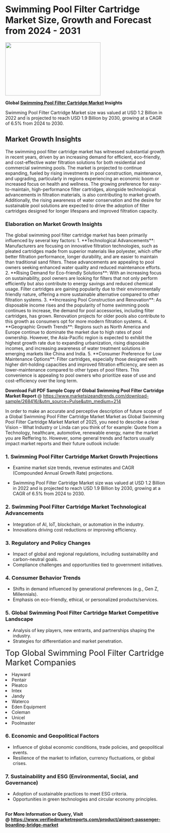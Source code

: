 <H1>Swimming Pool Filter Cartridge Market Size, Growth and Forecast from 2024 - 2031</H1><img class="aligncenter size-medium wp-image-584254" src="https://thirdeyenews.in/wp-content/uploads/2024/09/Global-Market-Research-300x168.jpeg" alt="" width="300" height="168" /><p><strong>Global&nbsp;<a href="https://www.marketsizeandtrends.com/download-sample/268416/&amp;utm_source=Pulse&amp;utm_medium=214">Swimming Pool Filter Cartridge Market</a> Insights</strong></p><p>Swimming Pool Filter Cartridge Market size was valued at USD 1.2 Billion in 2022 and is projected to reach USD 1.9 Billion by 2030, growing at a CAGR of 6.5% from 2024 to 2030.</p><p><h2>Market Growth Insights</h2> The swimming pool filter cartridge market has witnessed substantial growth in recent years, driven by an increasing demand for efficient, eco-friendly, and cost-effective water filtration solutions for both residential and commercial swimming pools. The market is projected to continue expanding, fueled by rising investments in pool construction, maintenance, and upgrading, particularly in regions experiencing an economic boom or increased focus on health and wellness. The growing preference for easy-to-maintain, high-performance filter cartridges, alongside technological advancements in filtration materials, is also contributing to market growth. Additionally, the rising awareness of water conservation and the desire for sustainable pool solutions are expected to drive the adoption of filter cartridges designed for longer lifespans and improved filtration capacity. <h3>Elaboration on Market Growth Insights</h3> The global swimming pool filter cartridge market has been primarily influenced by several key factors: 1. **Technological Advancements**: Manufacturers are focusing on innovative filtration technologies, such as pleated cartridges made from superior materials like polyester, which offer better filtration performance, longer durability, and are easier to maintain than traditional sand filters. These advancements are appealing to pool owners seeking enhanced water quality and reduced maintenance efforts. 2. **Rising Demand for Eco-friendly Solutions**: With an increasing focus on sustainability, pool owners are looking for filters that not only perform efficiently but also contribute to energy savings and reduced chemical usage. Filter cartridges are gaining popularity due to their environmentally friendly nature, offering a more sustainable alternative compared to other filtration systems. 3. **Increasing Pool Construction and Renovation**: As disposable income rises and the popularity of home swimming pools continues to increase, the demand for pool accessories, including filter cartridges, has grown. Renovation projects for older pools also contribute to this growth as consumers opt for more modern filtration systems. 4. **Geographic Growth Trends**: Regions such as North America and Europe continue to dominate the market due to high rates of pool ownership. However, the Asia-Pacific region is expected to exhibit the highest growth rate due to expanding urbanization, rising disposable incomes, and increasing awareness of water treatment solutions in emerging markets like China and India. 5. **Consumer Preference for Low Maintenance Options**: Filter cartridges, especially those designed with higher dirt-holding capacities and improved filtration efficiency, are seen as lower-maintenance compared to other types of pool filters. This convenience is appealing to pool owners who prioritize ease of use and cost-efficiency over the long term. </p><p><span class=""><strong>Download Full PDF Sample Copy of Global Swimming Pool Filter Cartridge Market Report</strong> @ <a href="https://www.marketsizeandtrends.com/download-sample/268416/&amp;utm_source=Pulse&amp;utm_medium=214" target="_blank">https://www.marketsizeandtrends.com/download-sample/268416/&amp;utm_source=Pulse&amp;utm_medium=214</a></span></p><p>In order to make an accurate and perceptive description of future scope of a Global&nbsp;Swimming Pool Filter Cartridge Market Market as Global&nbsp;Swimming Pool Filter Cartridge Market Market of 2025, you need to describe a clear Vision &ndash; What Industry or Linda can you think of for example: Quote from a Technology, healthcare, automotive, renewable energy, name the market you are Reffering to. However, some general trends and factors usually impact market reports and their future outlook include:</p><h3>1.&nbsp;<strong>Swimming Pool Filter Cartridge Market Growth Projections</strong></h3><ul><li>Examine market size trends, revenue estimates and CAGR (Compounded Annual Growth Rate) projections.</li><li><p>Swimming Pool Filter Cartridge Market size was valued at USD 1.2 Billion in 2022 and is projected to reach USD 1.9 Billion by 2030, growing at a CAGR of 6.5% from 2024 to 2030.</p></li></ul><h3>2.&nbsp;<strong>Swimming Pool Filter Cartridge Market Technological Advancements</strong></h3><ul><li>Integration of AI, IoT, blockchain, or automation in the industry.</li><li>Innovations driving cost reductions or improving efficiency.</li></ul><h3>3.&nbsp;<strong>Regulatory and Policy Changes</strong></h3><ul><li>Impact of global and regional regulations, including sustainability and carbon-neutral goals.</li><li>Compliance challenges and opportunities tied to government initiatives.</li></ul><h3>4.&nbsp;<strong>Consumer Behavior Trends</strong></h3><ul><li>Shifts in demand influenced by generational preferences (e.g., Gen Z, Millennials).</li><li>Emphasis on eco-friendly, ethical, or personalized products/services.</li></ul><h3>5.&nbsp;<strong>Global Swimming Pool Filter Cartridge Market Competitive Landscape</strong></h3><ul><li>Analysis of key players, new entrants, and partnerships shaping the industry.</li><li>Strategies for differentiation and market penetration.</li></ul><p data-pm-slice="1 1 []"><span style="color: inherit; font-family: inherit; font-size: 25px;">Top Global Swimming Pool Filter Cartridge Market Companies</span></p><div class="" data-test-id=""><p><li>Hayward</li><li> Pentair</li><li> Pleatco</li><li> Intex</li><li> Jandy</li><li> Waterco</li><li> Eden Equipment</li><li> Coleman</li><li> Unicel</li><li> Poolmaster</li></p></div><h3>6.&nbsp;<strong>Economic and Geopolitical Factors</strong></h3><ul><li>Influence of global economic conditions, trade policies, and geopolitical events.</li><li>Resilience of the market to inflation, currency fluctuations, or global crises.</li></ul><h3>7.&nbsp;<strong>Sustainability and ESG (Environmental, Social, and Governance)</strong></h3><ul><li>Adoption of sustainable practices to meet ESG criteria.</li><li>Opportunities in green technologies and circular economy principles.</li></ul><h2><strong style="font-size: 14px;">For More Information or Query, Visit @&nbsp;</strong><a style="background-color: #ffffff; font-size: 14px;" href="https://www.marketsizeandtrends.com/report/swimming-pool-filter-cartridge-market/" target="_blank">https://www.verifiedmarketreports.com/product/airport-passenger-boarding-bridge-market</a></h2>
